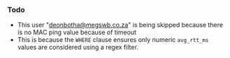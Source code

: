### Todo

- This user "deonbotha@megswb.co.za" is being skipped because there is no MAC ping value because of timeout
- This is because the `WHERE` clause ensures only numeric `avg_rtt_ms` values are considered using a regex filter.